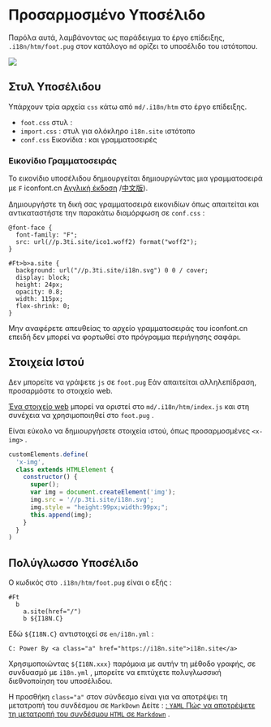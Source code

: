 # Προσαρμοσμένο Υποσέλιδο

Παρόλα αυτά, λαμβάνοντας ως παράδειγμα το έργο επίδειξης, `.i18n/htm/foot.pug` στον κατάλογο `md` ορίζει το υποσέλιδο του ιστότοπου.

![](https://p.3ti.site/1721286077.avif)

## Στυλ Υποσέλιδου

Υπάρχουν τρία αρχεία `css` κάτω από `md/.i18n/htm` στο έργο επίδειξης.

* `foot.css` στυλ :
* `import.css` : στυλ για ολόκληρο `i18n.site` ιστότοπο
* `conf.css` Εικονίδια : και γραμματοσειρές

### Εικονίδιο Γραμματοσειράς

Το εικονίδιο υποσέλιδου δημιουργείται δημιουργώντας μια γραμματοσειρά με `F` iconfont.cn [Αγγλική έκδοση](https://www.iconfont.cn/?lang=en-us) /[中文版](https://www.iconfont.cn/?lang=zh)).

Δημιουργήστε τη δική σας γραμματοσειρά εικονιδίων όπως απαιτείται και αντικαταστήστε την παρακάτω διαμόρφωση σε `conf.css` :

```
@font-face {
  font-family: "F";
  src: url(//p.3ti.site/ico1.woff2) format("woff2");
}

#Ft>b>a.site {
  background: url("//p.3ti.site/i18n.svg") 0 0 / cover;
  display: block;
  height: 24px;
  opacity: 0.8;
  width: 115px;
  flex-shrink: 0;
}
```

Μην αναφέρετε απευθείας το αρχείο γραμματοσειράς του iconfont.cn επειδή δεν μπορεί να φορτωθεί στο πρόγραμμα περιήγησης σαφάρι.

## Στοιχεία Ιστού

Δεν μπορείτε να γράψετε `js` σε `foot.pug` Εάν απαιτείται αλληλεπίδραση, προσαρμόστε το στοιχείο web.

[Ένα στοιχείο web](https://www.freecodecamp.org/news/build-your-first-web-component/) μπορεί να οριστεί στο `md/.i18n/htm/index.js` και στη συνέχεια να χρησιμοποιηθεί στο `foot.pug` .

Είναι εύκολο να δημιουργήσετε στοιχεία ιστού, όπως προσαρμοσμένες `<x-img>` .

```js
customElements.define(
  'x-img',
  class extends HTMLElement {
    constructor() {
      super();
      var img = document.createElement('img');
      img.src = '//p.3ti.site/i18n.svg';
      img.style = "height:99px;width:99px;";
      this.append(img);
    }
  }
)
```

## Πολύγλωσσο Υποσέλιδο

Ο κωδικός στο `.i18n/htm/foot.pug` είναι ο εξής :

```
#Ft
  b
    a.site(href="/")
    b ${I18N.C}
```

Εδώ `${I18N.C}` αντιστοιχεί σε `en/i18n.yml` :

```
C: Power By <a class="a" href="https://i18n.site">i18n.site</a>
```

Χρησιμοποιώντας `${I18N.xxx}` παρόμοια με αυτήν τη μέθοδο γραφής, σε συνδυασμό με `i18n.yml` , μπορείτε να επιτύχετε πολυγλωσσική διεθνοποίηση του υποσέλιδου.

Η προσθήκη `class="a"` στον σύνδεσμο είναι για να αποτρέψει τη μετατροπή του συνδέσμου σε `MarkDown` Δείτε :
 [: `YAML` Πώς να αποτρέψετε τη μετατροπή του συνδέσμου `HTML` σε `Markdown`](/i18/qa#H2) .